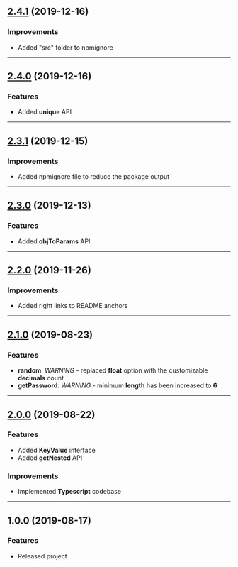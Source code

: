 <a name="2.4.1"></a>
## [2.4.1](https://github.com/zosma180/jackknife/compare/2.4.0...2.4.1) (2019-12-16)

### Improvements

* Added "src" folder to npmignore

---

<a name="2.4.0"></a>
## [2.4.0](https://github.com/zosma180/jackknife/compare/2.3.1...2.4.0) (2019-12-16)

### Features

* Added **unique** API

---

<a name="2.3.1"></a>
## [2.3.1](https://github.com/zosma180/jackknife/compare/2.3.0...2.3.1) (2019-12-15)

### Improvements

* Added npmignore file to reduce the package output

---

<a name="2.3.0"></a>
## [2.3.0](https://github.com/zosma180/jackknife/compare/2.2.0...2.3.0) (2019-12-13)

### Features

* Added **objToParams** API

---

<a name="2.2.0"></a>
## [2.2.0](https://github.com/zosma180/jackknife/compare/2.1.0...2.2.0) (2019-11-26)

### Improvements

* Added right links to README anchors

---

<a name="2.1.0"></a>
## [2.1.0](https://github.com/zosma180/jackknife/compare/2.0.0...2.1.0) (2019-08-23)

### Features

* **random**: *WARNING* - replaced **float** option with the customizable **decimals** count
* **getPassword**: *WARNING* - minimum **length** has been increased to **6**

---

<a name="2.0.0"></a>
## [2.0.0](https://github.com/zosma180/jackknife/compare/1.0.0...2.0.0) (2019-08-22)

### Features

* Added **KeyValue** interface
* Added **getNested** API

### Improvements

* Implemented **Typescript** codebase

---

<a name="1.0.0"></a>
## 1.0.0 (2019-08-17)

### Features

* Released project